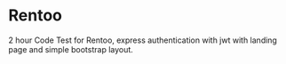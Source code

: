 # Rentoo

2 hour Code Test for Rentoo, express authentication with jwt with landing page and simple bootstrap layout.
